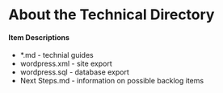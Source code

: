 # About the Technical Directory

#### Item Descriptions

* *.md - technial guides
* wordpress.xml - site export
* wordpress.sql - database export
* Next Steps.md - information on possible backlog items
